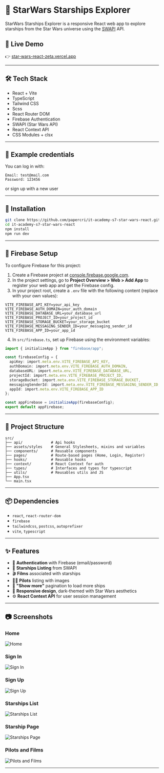 
# 🌌 StarWars Starships Explorer

StarWars Starships Explorer is a responsive React web app to explore starships from the Star Wars universe using the [SWAPI](https://swapi.py4e.com) API.

## 🚀 Live Demo
👉 [star-wars-react-zeta.vercel.app](https://star-wars-react-zeta.vercel.app/)

---

## 🛠️ Tech Stack

- React + Vite
- TypeScript
- Tailwind CSS
- Scss
- React Router DOM
- Firebase Authentication
- SWAPI  (Star Wars API)
- React Context API
- CSS Modules + clsx 

---

## 🧪 Example credentials

You can log in with:

```
Email: test@mail.com
Password: 123456
```

or sign up with a new user

---

## 🧰 Installation

```bash
git clone https://github.com/papercri/it-academy-s7-star-wars-react.git
cd it-academy-s7-star-wars-react
npm install
npm run dev
```

---

## 🔐 Firebase Setup

To configure Firebase for this project:

1. Create a Firebase project at [console.firebase.google.com](https://console.firebase.google.com).
2. In the project settings, go to **Project Overview > Web > Add App** to register your web app and get the Firebase config.
3. In your project root, create a `.env` file with the following content (replace with your own values):

```
VITE_FIREBASE_API_KEY=your_api_key
VITE_FIREBASE_AUTH_DOMAIN=your_auth_domain
VITE_FIREBASE_DATABASE_URL=your_database_url
VITE_FIREBASE_PROJECT_ID=your_project_id
VITE_FIREBASE_STORAGE_BUCKET=your_storage_bucket
VITE_FIREBASE_MESSAGING_SENDER_ID=your_messaging_sender_id
VITE_FIREBASE_APP_ID=your_app_id
```

4. In `src/firebase.ts`, set up Firebase using the environment variables:

```ts
import { initializeApp } from "firebase/app";

const firebaseConfig = {
  apiKey: import.meta.env.VITE_FIREBASE_API_KEY,
  authDomain: import.meta.env.VITE_FIREBASE_AUTH_DOMAIN,
  databaseURL: import.meta.env.VITE_FIREBASE_DATABASE_URL,
  projectId: import.meta.env.VITE_FIREBASE_PROJECT_ID,
  storageBucket: import.meta.env.VITE_FIREBASE_STORAGE_BUCKET,
  messagingSenderId: import.meta.env.VITE_FIREBASE_MESSAGING_SENDER_ID,
  appId: import.meta.env.VITE_FIREBASE_APP_ID
};

const appFirebase = initializeApp(firebaseConfig);
export default appFirebase;
```

---
## 📁 Project Structure

```
src/
├── api/             # Api hooks
├── assets/styles    # General Stylesheets, mixins and variables
├── components/      # Reusable components
├── pages/           # Route-based pages (Home, Login, Register)
├── hooks/           # Reusable hooks
├── context/         # React Context for auth
├── types/           # Interfaces and types for typescript
├── utils/           # Reusables utils and JS
├── App.tsx
└── main.tsx
```

---

## 📦 Dependencies

- `react`, `react-router-dom`
- `firebase`
- `tailwindcss`, `postcss`, `autoprefixer`
- `vite`, `typescript`

---


## ✨ Features

- 🔐 **Authentication** with Firebase (email/password)
- 🌌 **Starships Listing** from SWAPI
- 🎬 **Films** associated with starships
- 👨‍🚀 **Pilots** listing with images
- 🔎 **"Show more"** pagination to load more ships
- 📱 **Responsive design**, dark-themed with Star Wars aesthetics
- ⚙️ **React Context API** for user session management

---

## 📷 Screenshots

### Home

![Home](/public/images/screenshots/home.png)


### Sign In

![Sign In](/public/images/screenshots/signin.png)

### Sign Up

![Sign Up](/public/images/screenshots/signup.png)

### Starships List

![Starships List](/public/images/screenshots/starships.png)

### Starship Page

![Starships Page](/public/images/screenshots/card.png)

### Pilots and Films

![Pilots and Films](/public/images/screenshots/pilotsAndFilms.png)


---
